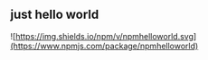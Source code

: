 ## just hello world

![https://img.shields.io/npm/v/npmhelloworld.svg](https://www.npmjs.com/package/npmhelloworld)
